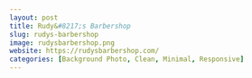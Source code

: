```yaml
---
layout: post
title: Rudy&#8217;s Barbershop
slug: rudys-barbershop
image: rudysbarbershop.png
website: https://rudysbarbershop.com/
categories: [Background Photo, Clean, Minimal, Responsive]
---
```

